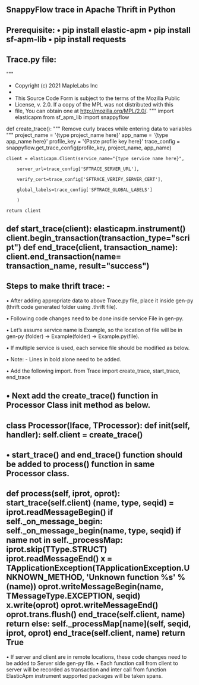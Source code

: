 SnappyFlow trace in Apache Thrift in Python
--------------------------------------------
Prerequisite:
•	pip install elastic-apm
•	pip install sf-apm-lib
•	pip install requests
---------------------------------------------
Trace.py file:
---------------
"""
 * Copyright (c) 2021 MapleLabs Inc
 *
 * This Source Code Form is subject to the terms of the Mozilla Public
 * License, v. 2.0. If a copy of the MPL was not distributed with this
 * file, You can obtain one at http://mozilla.org/MPL/2.0/.
"""
import elasticapm
from sf_apm_lib import snappyflow


def create_trace():
    """
    Remove curly braces while entering data to variables
    """
    project_name = '{type project_name here}'
    app_name = '{type app_name here}'
    profile_key = '{Paste profile key here}'
    trace_config = snappyflow.get_trace_config(profile_key, project_name, app_name)

    client = elasticapm.Client(service_name="{type service name here}", 

        server_url=trace_config['SFTRACE_SERVER_URL'], 

        verify_cert=trace_config['SFTRACE_VERIFY_SERVER_CERT'], 

        global_labels=trace_config['SFTRACE_GLOBAL_LABELS']

        ) 

    return client
def start_trace(client):
    elasticapm.instrument()
    client.begin_transaction(transaction_type="script")
def end_trace(client, transaction_name):
    client.end_transaction(name= transaction_name, result="success")
----------------------------------------------------------------------------------
 Steps to make thrift trace: -
----------------------------------------------------------------------------------
•	After adding appropriate data to above Trace.py file, place it inside
gen-py (thrift code generated folder using .thrift file).

•	Following code changes need to be done inside service File in gen-py.

•	Let’s assume service name is Example, so the location of file will be in 
gen-py (folder) -> Example(folder) -> Example.py(file).

•	If multiple service is used, each service file should be modified as below.

•	Note: - Lines in bold alone need to be added.

•	Add the following import.
from Trace import create_trace, start_trace, end_trace

•	Next add the create_trace() function in Processor Class init method as below.
--------------------------------------------------------------------------------------------------------------
class Processor(Iface, TProcessor):
    def __init__(self, handler):
        self.client = create_trace()
--------------------------------------------------------------------------------------------------------------
•	start_trace() and end_trace() function should be added to process() function in same Processor class.
--------------------------------------------------------------------------------------------------------------
def process(self, iprot, oprot):
        start_trace(self.client)
        (name, type, seqid) = iprot.readMessageBegin()
        if self._on_message_begin:
            self._on_message_begin(name, type, seqid)
        if name not in self._processMap:
            iprot.skip(TType.STRUCT)
            iprot.readMessageEnd()
            x = TApplicationException(TApplicationException.UNKNOWN_METHOD, 'Unknown function %s' % (name))
            oprot.writeMessageBegin(name, TMessageType.EXCEPTION, seqid)
            x.write(oprot)
            oprot.writeMessageEnd()
            oprot.trans.flush()
            end_trace(self.client, name)
            return
        else:
            self._processMap[name](self, seqid, iprot, oprot)
        end_trace(self.client, name)
        return True
---------------------------------------------------------------------------------------------------------------
•	If server and client are in remote locations, these code changes need to be added to Server side gen-py file.
•	Each function call from client to server will be recorded as transaction and inter call from function ElasticApm instrument supported packages will be taken spans.
